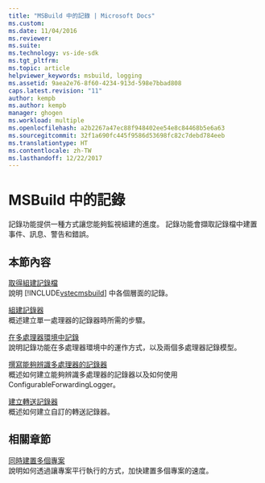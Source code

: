 ```yaml
---
title: "MSBuild 中的記錄 | Microsoft Docs"
ms.custom: 
ms.date: 11/04/2016
ms.reviewer: 
ms.suite: 
ms.technology: vs-ide-sdk
ms.tgt_pltfrm: 
ms.topic: article
helpviewer_keywords: msbuild, logging
ms.assetid: 9aea2e76-8f60-4234-913d-598e7bbad808
caps.latest.revision: "11"
author: kempb
ms.author: kempb
manager: ghogen
ms.workload: multiple
ms.openlocfilehash: a2b2267a47ec88f948402ee54e8c84468b5e6a63
ms.sourcegitcommit: 32f1a690fc445f9586d53698fc82c7debd784eeb
ms.translationtype: HT
ms.contentlocale: zh-TW
ms.lasthandoff: 12/22/2017
---
```

# <a name="logging-in-msbuild"></a>MSBuild 中的記錄
記錄功能提供一種方式讓您能夠監視組建的進度。 記錄功能會擷取記錄檔中建置事件、訊息、警告和錯誤。  
  
## <a name="in-this-section"></a>本節內容  
 [取得組建記錄檔](../msbuild/obtaining-build-logs-with-msbuild.md)  
 說明 [!INCLUDE[vstecmsbuild](../extensibility/internals/includes/vstecmsbuild_md.md)] 中各個層面的記錄。  
  
 [組建記錄器](../msbuild/build-loggers.md)  
 概述建立單一處理器的記錄器時所需的步驟。  
  
 [在多處理器環境中記錄](../msbuild/logging-in-a-multi-processor-environment.md)  
 說明記錄功能在多處理器環境中的運作方式，以及兩個多處理器記錄模型。  
  
 [撰寫能夠辨識多處理器的記錄器](../msbuild/writing-multi-processor-aware-loggers.md)  
 概述如何建立能夠辨識多處理器的記錄器以及如何使用 ConfigurableForwardingLogger。  
  
 [建立轉送記錄器](../msbuild/creating-forwarding-loggers.md)  
 概述如何建立自訂的轉送記錄器。  
  
## <a name="related-sections"></a>相關章節  
 [同時建置多個專案](../msbuild/building-multiple-projects-in-parallel-with-msbuild.md)  
 說明如何透過讓專案平行執行的方式，加快建置多個專案的速度。